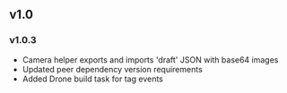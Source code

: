 ## v1.0


### v1.0.3
- Camera helper exports and imports 'draft' JSON with base64 images
- Updated peer dependency version requirements
- Added Drone build task for tag events